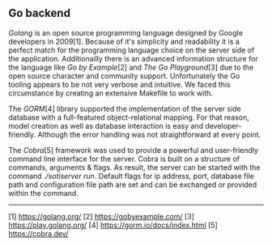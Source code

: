 ## Go backend

*Golang* is an open source programming language designed by Google developers in 2009[1].
Because of it's simplicity and readability it is a perfect match for the programming 
language choice on the server side of the application.
Additionailly there is an advanced information structure for the language like *Go by 
Example*[2] and *The Go Playground*[3] due to the open source character and community support.
Unfortunately the Go tooling appears to be not very verbose and intuitive.
We faced this circumstance by creating an extensive Makefile to work with.

The *GORM*[4] library supported the implementation of the server side database with a 
full-featured object-relational mapping. For that reason, model creation as well as database 
interaction is easy and developer-friendly. Although the error handling was not straightforward 
at every point.

The *Cobra*[5] framework was used to provide a powerful and user-friendly command line 
interface for the server. Cobra is built on a structure of commands, arguments & flags.
As result, the server can be started with the command *./sotiserver run*. Default flags 
for ip address, port, database file path and configuration file path are set and can be 
exchanged or provided within the command.

---
[1] https://golang.org/
[2] https://gobyexample.com/
[3] https://play.golang.org/
[4] https://gorm.io/docs/index.html
[5] https://cobra.dev/
